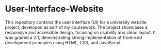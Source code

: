 # User-Interface-Website
This repository contains the user interface (UI) for a university website project, developed as part of my coursework. The project showcases a responsive and accessible design, focusing on usability and clean layout. It was graded a 2:1, demonstrating strong implementation of front-end development principles using HTML, CSS, and JavaScript.
